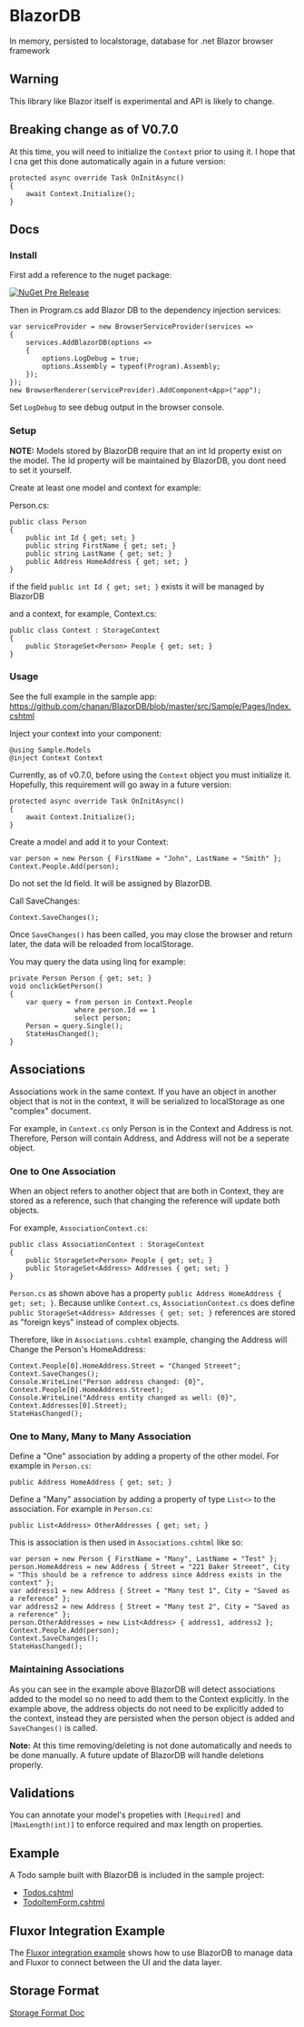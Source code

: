 # BlazorDB
In memory, persisted to localstorage, database for .net Blazor browser framework

## Warning
This library like Blazor itself is experimental and API is likely to change.

## Breaking change as of V0.7.0

At this time, you will need to initialize the `Context` prior to using it. I hope that I cna get this done automatically again in a future version:

```
protected async override Task OnInitAsync()
{
    await Context.Initialize();
}
```

## Docs

### Install

First add a reference to the nuget package:

[![NuGet Pre Release](https://img.shields.io/nuget/vpre/BlazorDB.svg)](https://www.nuget.org/packages/BlazorDB/)

Then in Program.cs add Blazor DB to the dependency injection services:

```
var serviceProvider = new BrowserServiceProvider(services =>
{
    services.AddBlazorDB(options =>
    {
        options.LogDebug = true;
        options.Assembly = typeof(Program).Assembly;
    });
});
new BrowserRenderer(serviceProvider).AddComponent<App>("app");
```

Set `LogDebug` to see debug output in the browser console.

### Setup

**NOTE:** Models stored by BlazorDB require that an int Id property exist on the model. The Id property will be maintained by BlazorDB, you dont need to set it yourself.

Create at least one model and context for example:

Person.cs:

```
public class Person
{
    public int Id { get; set; }
    public string FirstName { get; set; }
    public string LastName { get; set; }
    public Address HomeAddress { get; set; }
}
```

if the field `public int Id { get; set; }` exists it will be managed by BlazorDB

and a context, for example, Context.cs:
```
public class Context : StorageContext
{
    public StorageSet<Person> People { get; set; }
}
```

### Usage

See the full example in the sample app: https://github.com/chanan/BlazorDB/blob/master/src/Sample/Pages/Index.cshtml

Inject your context into your component:

```
@using Sample.Models
@inject Context Context
```

Currently, as of v0.7.0, before using the `Context` object you must initialize it. Hopefully, this requirement will go away in a future version:

```
protected async override Task OnInitAsync()
{
    await Context.Initialize();
}
```

Create a model and add it to your Context:

```
var person = new Person { FirstName = "John", LastName = "Smith" };
Context.People.Add(person);
```

Do not set the Id field. It will be assigned by BlazorDB.

Call SaveChanges:

```
Context.SaveChanges();
```

Once `SaveChanges()` has been called, you may close the browser and return later, the data will be reloaded from localStorage.

You may query the data using linq for example:

```
private Person Person { get; set; }
void onclickGetPerson()
{
    var query = from person in Context.People
                where person.Id == 1
                select person;
    Person = query.Single();
    StateHasChanged();
}
```

## Associations

Associations work in the same context. If you have an object in another object that is not in the context, it will be serialized to localStorage as one "complex" document.

For example, in `Context.cs` only Person is in the Context and Address is not. Therefore, Person will contain Address, and Address will not be a seperate object.

### One to One Association

When an object refers to another object that are both in Context, they are stored as a reference, such that changing the reference will update both objects.

For example, `AssociationContext.cs`:


```
public class AssociationContext : StorageContext
{
    public StorageSet<Person> People { get; set; }
    public StorageSet<Address> Addresses { get; set; }
}
```

`Person.cs` as shown above has a property `public Address HomeAddress { get; set; }`. Because unlike `Context.cs`, `AssociationContext.cs` does define `public StorageSet<Address> Addresses { get; set; }` references are stored as "foreign keys" instead of complex objects.

Therefore, like in `Associations.cshtml` example, changing the Address will Change the Person's HomeAddress:

```
Context.People[0].HomeAddress.Street = "Changed Streeet";
Context.SaveChanges();
Console.WriteLine("Person address changed: {0}", Context.People[0].HomeAddress.Street);
Console.WriteLine("Address entity changed as well: {0}", Context.Addresses[0].Street);
StateHasChanged();
```
### One to Many, Many to Many Association

Define a "One" association by adding a property of the other model. For example in `Person.cs`:

```
public Address HomeAddress { get; set; }
```

Define a "Many" association by adding a property of type `List<>` to the association. For example in `Person.cs`:

```
public List<Address> OtherAddresses { get; set; }
```

This is association is then used in `Associations.cshtml` like so:

```
var person = new Person { FirstName = "Many", LastName = "Test" };
person.HomeAddress = new Address { Street = "221 Baker Streeet", City = "This should be a refrence to address since Address exists in the context" };
var address1 = new Address { Street = "Many test 1", City = "Saved as a reference" };
var address2 = new Address { Street = "Many test 2", City = "Saved as a reference" };
person.OtherAddresses = new List<Address> { address1, address2 };
Context.People.Add(person);
Context.SaveChanges();
StateHasChanged();
```

### Maintaining Associations

As you can see in the example above BlazorDB will detect associations added to the model so no need to add them to the Context explicitly. In the example above, the address objects do not need to be explicitly added to the context, instead they are persisted when the person object is added and `SaveChanges()` is called.

**Note:** At this time removing/deleting is not done automatically and needs to be done manually. A future update of BlazorDB will handle deletions properly.  

## Validations

You can annotate your model's propeties with `[Required]` and `[MaxLength(int)]` to enforce required and max length on properties.

## Example

A Todo sample built with BlazorDB is included in the sample project:

* [Todos.cshtml](https://github.com/chanan/BlazorDB/blob/master/src/Sample/Pages/Todos.cshtml)
* [TodoItemForm.cshtml](https://github.com/chanan/BlazorDB/blob/master/src/Sample/Pages/TodoItemForm.cshtml)

## Fluxor Integration Example

The [Fluxor integration example](https://github.com/chanan/BlazorDB/tree/master/src/FluxorIntegration) shows how to use BlazorDB to manage data and Fluxor to connect between the UI and the data layer.

## Storage Format

[Storage Format Doc](https://github.com/chanan/BlazorDB/blob/master/docs/storageFormat.md)